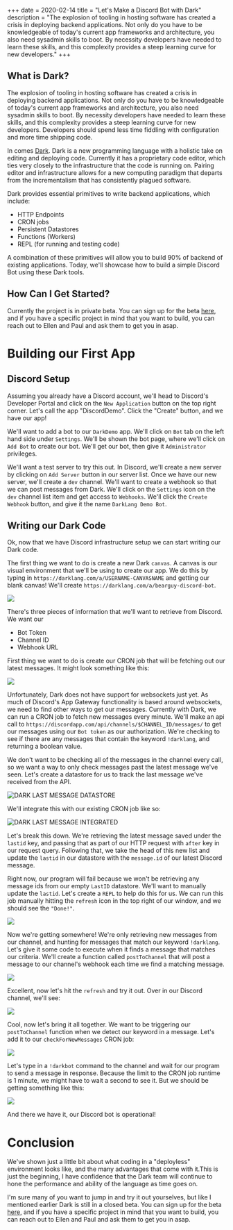 +++
date = 2020-02-14
title = "Let's Make a Discord Bot with Dark"
description = "The explosion of tooling in hosting software has created a crisis in deploying backend applications. Not only do you have to be knowledgeable of today's current app frameworks and architecture, you also need sysadmin skills to boot. By necessity developers have needed to learn these skills, and this complexity provides a steep learning curve for new developers."
+++

## What is Dark?
The explosion of tooling in hosting software has created a crisis in deploying backend applications. Not only do you have to be knowledgeable of today's current app frameworks and architecture, you also need sysadmin skills to boot. By necessity developers have needed to learn these skills, and this complexity provides a steep learning curve for new developers. Developers should spend less time fiddling with configuration and more time shipping code.

In comes [Dark](https://darklang.com). Dark is a new programming language with a holistic take on editing and deploying code. Currently it has a proprietary code editor, which ties very closely to the infrastructure that the code is running on. Pairing editor and infrastructure allows for a new computing paradigm that departs from the incrementalism that has consistently plagued software.

Dark provides essential primitives to write backend applications, which include:
- HTTP Endpoints
- CRON jobs
- Persistent Datastores
- Functions (Workers)
- REPL (for running and testing code)

A combination of these primitives will allow you to build 90% of backend of existing applications. Today, we'll showcase how to build a simple Discord Bot using these Dark tools.

## How Can I Get Started?
Currently the project is in private beta. You can sign up for the beta [here](https://darklang.com/beta), and if you have a specific project in mind that you want to build, you can reach out to Ellen and Paul and ask them to get you in asap.

# Building our First App

## Discord Setup
Assuming you already have a Discord account, we'll head to Discord's Developer Portal and click on the `New Application` button on the top right corner. Let's call the app "DiscordDemo". Click the "Create" button, and we have our app!

We'll want to add a bot to our `DarkDemo` app. We'll click on `Bot` tab on the left hand side under `Settings`. We'll be shown the bot page, where we'll click on `Add Bot` to create our bot. We'll get our bot, then give it `Administrator` privileges.

We'll want a test server to try this out. In Discord, we'll create a new server by clicking on `Add Server` button in our server list. Once we have our new server, we'll create a `dev` channel. We'll want to create a webhook so that we can post messages from Dark. We'll click on the `Settings` icon on the `dev` channel list item and get access to `Webhooks`. We'll click the `Create Webhook` button, and give it the name `DarkLang Demo Bot`.

## Writing our Dark Code
Ok, now that we have Discord infrastructure setup we can start writing our Dark code.

The first thing we want to do is create a new Dark `canvas`. A canvas is our visual environment that we'll be using to create our app. We do this by typing in `https://darklang.com/a/USERNAME-CANVASNAME` and getting our blank canvas! We'll create `https://darklang.com/a/bearguy-discord-bot`.

![](dark_blank_canvas.png)

There's three pieces of information that we'll want to retrieve from Discord. We want our
- Bot Token
- Channel ID
- Webhook URL

First thing we want to do is create our CRON job that will be fetching out our latest messages. It might look something like this:

![](darklang_basic_cron.png)

Unfortunately, Dark does not have support for websockets just yet. As much of Discord's App Gateway functionality is based around websockets, we need to find other ways to get our messages. Currently with Dark, we can run a CRON job to fetch new messages every minute. We'll make an api call to `https://discordapp.com/api/channels/$CHANNEL_ID/messages/` to get our messages using our `Bot token` as our authorization. We're checking to see if there are any messages that contain the keyword `!darklang`, and returning a boolean value.

We don't want to be checking all of the messages in the channel every call, so we want a way to only check messages past the latest message we've seen. Let's create a datastore for us to track the last message we've received from the API.

![DARK LAST MESSAGE DATASTORE](darklang_lastmessage_db.png)

We'll integrate this with our existing CRON job like so:

![DARK LAST MESSAGE INTEGRATED](darklang_cron_db.png)

Let's break this down. We're retrieving the latest message saved under the `lastid` key, and passing that as part of our HTTP request with `after` key in our request query. Following that, we take the head of this new list and update the `lastid` in our datastore with the `message.id` of our latest Discord message.

Right now, our program will fail because we won't be retrieving any message ids from our empty `LastID` datastore.
We'll want to manually update the `lastid`. Let's create a `REPL` to help do this for us. We can run this job manually hitting the `refresh` icon in the top right of our window, and we should see the `"Done!"`.

![]('darklang_lastid_repl.png')

Now we're getting somewhere! We're only retrieving new messages from our channel, and hunting for messages that match our keyword `!darklang`. Let's give it some code to execute when it finds a message that matches our criteria. We'll create a function called `postToChannel` that will post a message to our channel's webhook each time we find a matching message.

![]('darklang_post_function.png')

Excellent, now let's hit the `refresh` and try it out. Over in our Discord channel, we'll see:

![](discord_demo_message.png)

Cool, now let's bring it all together. We want to be triggering our `postToChannel` function when we detect our keyword in a message. Let's add it to our `checkForNewMessages` CRON job:

![](darklang_cron_with_function.png)


Let's type in a `!darkbot` command to the channel and wait for our program to send a message in response. Because the limit to the CRON job runtime is 1 minute, we might have to wait a second to see it. But we should be getting something like this:

![](discord_whole_process.png)

And there we have it, our Discord bot is operational!

# Conclusion

We've shown just a little bit about what coding in a "deployless" environment looks like, and the many advantages that come with it.This is just the beginning, I have confidence that the Dark team will continue to hone the performance and ability of the language as time goes on.

I'm sure many of you want to jump in and try it out yourselves, but like I mentioned earlier Dark is still in a closed beta. You can sign up for the beta [here](https://darklang.com/beta), and if you have a specific project in mind that you want to build, you can reach out to Ellen and Paul and ask them to get you in asap.
